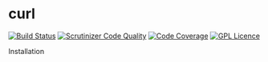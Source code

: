 # curl

[![Build Status](https://scrutinizer-ci.com/g/php-guard/curl/badges/build.png?b=master)](https://scrutinizer-ci.com/g/php-guard/curl/build-status/master)
[![Scrutinizer Code Quality](https://scrutinizer-ci.com/g/php-guard/curl/badges/quality-score.png?b=master)](https://scrutinizer-ci.com/g/php-guard/curl/?branch=master)
[![Code Coverage](https://scrutinizer-ci.com/g/php-guard/curl/badges/coverage.png?b=master)](https://scrutinizer-ci.com/g/php-guard/curl/?branch=master)
[![GPL Licence](https://badges.frapsoft.com/os/gpl/gpl.png?v=103)](https://opensource.org/licenses/GPL-3.0/)

Installation